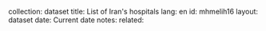 collection: dataset
title: List of Iran's hospitals
lang: en
id: mhmelih16
layout: dataset
date: Current date
notes:
related:
 
